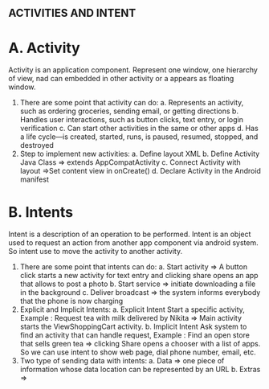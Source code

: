 ## ACTIVITIES AND INTENT

# A.	Activity
Activity is an application component. Represent one window, one hierarchy of view, nad can embedded in other activity or a appears as floating window.
1.	There are some point that activity can do:
a.	Represents an activity, such as ordering groceries, sending email, or getting directions
b.	Handles user interactions, such as button clicks, text entry, or login verification
c.	Can start other activities in the same or other apps
d.	Has a life cycle—is created, started, runs, is paused, resumed, stopped, and destroyed
2.	Step to implement new activities:
a.	Define layout XML
b.	Define Activity Java Class => extends AppCompatActivity
c.	Connect Activity with layout =>Set content view in onCreate()
d.	Declare Activity in the Android manifest

# B.	Intents
Intent is a description of an operation to be performed. Intent is an object used to request an action from another app component via android system. So intent use to move the activity to another activity.
1.	There are some point that intents can do:
a.	Start activity => A button click starts a new activity for text entry and clicking share opens an app that allows to post a photo
b.	Start service => initiate downloading a file in the background
c.	Deliver broadcast => the system informs everybody that the phone is now charging
2.	Explicit and Implicit Intents:
a.	Explicit Intent
Start a specific activity, Example : Request tea with milk delivered by Nikita => Main activity starts the ViewShoppingCart activity.
b.	Implicit Intent
Ask system to find an activity that can handle request, Example : Find an open store that sells green tea => clicking Share opens a chooser with a list of apps. So we can use intent to show web page, dial phone number, email, etc.
3.	Two type of sending data with intents:
a.	Data => one piece of information whose data location can be represented by an URL
b.	Extras => 
